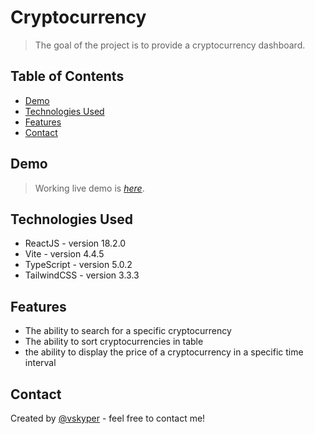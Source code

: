 # Cryptocurrency

> The goal of the project is to provide a cryptocurrency dashboard.

## Table of Contents

- [Demo](#demo)
- [Technologies Used](#technologies-used)
- [Features](#features)
- [Contact](#contact)

## Demo

> Working live demo is [_here_](https://vcryptocurrency.netlify.app/).

## Technologies Used

- ReactJS - version 18.2.0
- Vite - version 4.4.5
- TypeScript - version 5.0.2
- TailwindCSS - version 3.3.3

## Features

- The ability to search for a specific cryptocurrency
- The ability to sort cryptocurrencies in table
- the ability to display the price of a cryptocurrency in a specific time interval

## Contact

Created by [@vskyper](mailto:mateuszpiwowarski887@gmail.com) - feel free to contact me!
